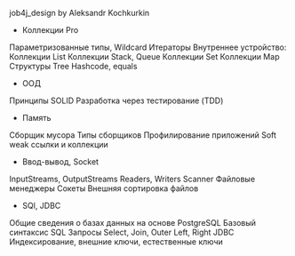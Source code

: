 
job4j_design
by Aleksandr Kochkurkin

- Коллекции Pro

Параметризованные типы, Wildcard
Итераторы
Внутреннее устройство:
Коллекции List
Коллекции Stack, Queue
Коллекции Set
Коллекции Map
Структуры Tree
Hashcode, equals
- ООД

Принципы SOLID
Разработка через тестирование (TDD)
- Память

Cборщик мусора
Типы сборщиков
Профилирование приложений
Soft weak ссылки и коллекции
- Ввод-вывод, Socket

InputStreams, OutputStreams
Readers, Writers
Scanner
Файловые менеджеры
Сокеты
Внешняя сортировка файлов
- SQl, JDBC

Общие сведения о базах данных на основе PostgreSQL
Базовый синтаксис SQL
Запросы Select, Join, Outer Left, Right
JDBC
Индексирование, внешние ключи, естественные ключи